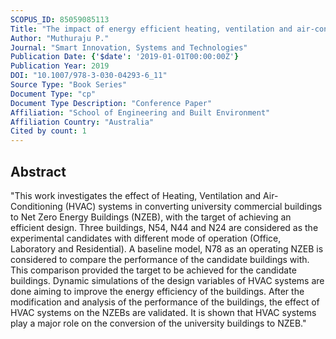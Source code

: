 ```yaml
---
SCOPUS_ID: 85059085113
Title: "The impact of energy efficient heating, ventilation and air-conditioning systems on energy performance of university buildings"
Author: "Muthuraju P."
Journal: "Smart Innovation, Systems and Technologies"
Publication Date: {'$date': '2019-01-01T00:00:00Z'}
Publication Year: 2019
DOI: "10.1007/978-3-030-04293-6_11"
Source Type: "Book Series"
Document Type: "cp"
Document Type Description: "Conference Paper"
Affiliation: "School of Engineering and Built Environment"
Affiliation Country: "Australia"
Cited by count: 1
---
```


## Abstract
"This work investigates the effect of Heating, Ventilation and Air-Conditioning (HVAC) systems in converting university commercial buildings to Net Zero Energy Buildings (NZEB), with the target of achieving an efficient design. Three buildings, N54, N44 and N24 are considered as the experimental candidates with different mode of operation (Office, Laboratory and Residential). A baseline model, N78 as an operating NZEB is considered to compare the performance of the candidate buildings with. This comparison provided the target to be achieved for the candidate buildings. Dynamic simulations of the design variables of HVAC systems are done aiming to improve the energy efficiency of the buildings. After the modification and analysis of the performance of the buildings, the effect of HVAC systems on the NZEBs are validated. It is shown that HVAC systems play a major role on the conversion of the university buildings to NZEB."
